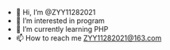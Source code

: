 - 👋 Hi, I’m @ZYY11282021
- 👀 I’m interested in program
- 🌱 I’m currently learning PHP
- 📫 How to reach me <ZYY11282021@163.com>

<!---
ZYY11282021/ZYY11282021 is a ✨ special ✨ repository because its `README.md` (this file) appears on your GitHub profile.
You can click the Preview link to take a look at your changes.
--->
